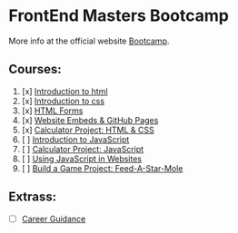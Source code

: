 # FrontEnd Masters Bootcamp

More info at the official website [Bootcamp](https://frontendmasters.com/bootcamp/).

## Courses:

1. [x] [Introduction to html](https://frontendmasters.com/bootcamp/introduction-html/)
2. [x] [Introduction to css](https://frontendmasters.com/bootcamp/introduction-css/)
3. [x] [HTML Forms](https://frontendmasters.com/bootcamp/html-forms/)
4. [x] [Website Embeds & GitHub Pages](https://frontendmasters.com/bootcamp/embeds-github-pages/)
5. [x] [Calculator Project: HTML & CSS](https://frontendmasters.com/bootcamp/calculator-html-css/)
6. [ ] [Introduction to JavaScript](https://frontendmasters.com/bootcamp/introduction-javascript/)
7. [ ] [Calculator Project: JavaScript](https://frontendmasters.com/bootcamp/calculator-javascript/)
8. [ ] [Using JavaScript in Websites](https://frontendmasters.com/bootcamp/javascript-in-websites/)
9. [ ] [Build a Game Project: Feed-A-Star-Mole](https://frontendmasters.com/bootcamp/web-game-project/)

## Extrass:

- [ ] [Career Guidance](https://frontendmasters.com/bootcamp/career-guidance/)
